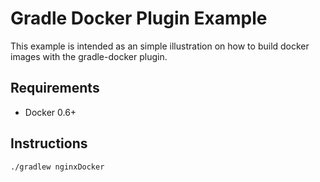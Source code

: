 # Gradle Docker Plugin Example

This example is intended as an simple illustration on how to build docker images with the gradle-docker plugin.

## Requirements
- Docker 0.6+

## Instructions

    ./gradlew nginxDocker

